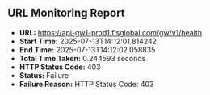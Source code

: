 ## URL Monitoring Report

- **URL:** https://api-gw1-prod1.fisglobal.com/gw/v1/health
- **Start Time:** 2025-07-13T14:12:01.814242
- **End Time:** 2025-07-13T14:12:02.058835
- **Total Time Taken:** 0.244593 seconds
- **HTTP Status Code:** 403
- **Status:** Failure
- **Failure Reason:** HTTP Status Code: 403
